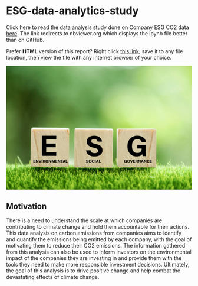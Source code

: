 ﻿# ESG-data-analytics-study

Click here to read the data analysis study done on Company ESG CO2 data [here](https://nbviewer.org/github/asherchok/ESG-data-analytics-study/blob/main/ESG-study.ipynb). 
The link redirects to nbviewer.org which displays the ipynb file better than on GitHub. 

Prefer **HTML** version of this report? Right click [this link](https://github.com/asherchok/ESG-data-analytics-study/raw/main/ESG-study.html), save it to any file location, then view the file with any internet browser of your choice.

![alt text](https://github.com/asherchok/ESG-data-analytics-study/blob/main/esg.jpg?raw=true)

## Motivation

There is a need to understand the scale at which companies are contributing to climate change and hold them accountable for their actions. This data analysis on carbon emissions from companies aims to identify and quantify the emissions being emitted by each company, with the goal of motivating them to reduce their CO2 emissions. The information gathered from this analysis can also be used to inform investors on the environmental impact of the companies they are investing in and provide them with the tools they need to make more responsible investment decisions. Ultimately, the goal of this analysis is to drive positive change and help combat the devastating effects of climate change.
